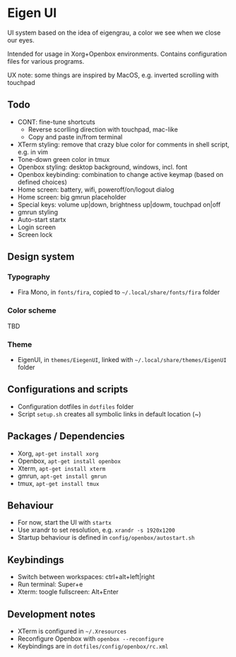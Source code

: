# Eigen UI

UI system based on the idea of eigengrau, a color we see when we close our eyes.

Intended for usage in Xorg+Openbox environments. Contains configuration files for various
programs.

UX note: some things are inspired by MacOS, e.g. inverted scrolling with touchpad

## Todo

* CONT: fine-tune shortcuts
    * Reverse scorlling direction with touchpad, mac-like
    * Copy and paste in/from terminal
* XTerm styling: remove that crazy blue color for comments in shell script, e.g. in vim
* Tone-down green color in tmux
* Openbox styling: desktop background, windows, incl. font
* Openbox keybinding: combination to change active keymap (based on defined choices)
* Home screen: battery, wifi, poweroff/on/logout dialog
* Home screen: big gmrun placeholder
* Special keys: volume up|down, brightness up|dowm, touchpad on|off
* gmrun styling
* Auto-start startx
* Login screen
* Screen lock

## Design system

### Typography

* Fira Mono, in `fonts/fira`, copied to `~/.local/share/fonts/fira` folder

### Color scheme

TBD

### Theme

* EigenUI, in `themes/EiegenUI`, linked with `~/.local/share/themes/EigenUI` folder

## Configurations and scripts

* Configuration dotfiles in `dotfiles` folder
* Script `setup.sh` creates all symbolic links in default location (~)

## Packages / Dependencies

* Xorg, `apt-get install xorg`
* Openbox, `apt-get install openbox`
* Xterm, `apt-get install xterm`
* gmrun, `apt-get install gmrun`
* tmux, `apt-get install tmux`

## Behaviour

* For now, start the UI with `startx`
* Use xrandr to set resolution, e.g. `xrandr -s 1920x1200`
* Startup behaviour is defined in `config/openbox/autostart.sh`

## Keybindings

* Switch between workspaces: ctrl+alt+left|right
* Run terminal: Super+e
* Xterm: toogle fullscreen: Alt+Enter

## Development notes

* XTerm is configured in `~/.Xresources`
* Reconfigure Openbox with `openbox --reconfigure`
* Keybindings are in `dotfiles/config/openbox/rc.xml`

